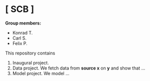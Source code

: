# \[ SCB \]

**Group members:**
- Konrad T.
- Carl S.
- Felix P.

This repository contains  
1. Inaugural project. 
2. Data project. We fetch data from **source x** on **y** and show that ...
3. Model project. We model ...
